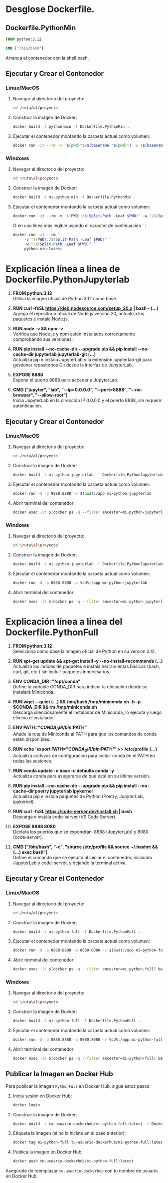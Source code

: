 # Desglose Dockerfile.


## Dockerfile.PythonMin

```dockerfile
FROM python:3.12

CMD ["/bin/bash"]
```


 Arranca el contenedor con la shell bash.

## Ejecutar y Crear el Contenedor

### Linux/MacOS

1. Navegar al directorio del proyecto:
     ```sh
     cd /ruta/al/proyecto
     ```

2. Construir la imagen de Docker:
     ```sh
     docker build -t python-min -f Dockerfile.PythonMin .
     ```

3. Ejecutar el contenedor montando la carpeta actual como volumen:
     ```sh
     docker run -it --rm -v "$(pwd)":/$(basename "$(pwd)") -w /$(basename "$(pwd)") python-min:latest
     ```

### Windows

1. Navegar al directorio del proyecto:
     ```sh
     cd \ruta\al\proyecto
     ```

2. Construir la imagen de Docker:
     ```sh
     docker build -t mi-python-min -f Dockerfile.PythonMin .
     ```
3. Ejecutar el contenedor montando la carpeta actual como volumen:

     ```powershell
     docker run -it --rm -v "${PWD}:/$(Split-Path -Leaf $PWD)" -w "/$(Split-Path -Leaf $PWD)" python-min:latest
     ```

     O en una línea más legible usando el caracter de continuación ` :
     ```powershell
     docker run -it --rm `
          -v "${PWD}:/$(Split-Path -Leaf $PWD)" `
          -w "/$(Split-Path -Leaf $PWD)" `
          python-min:latest
     ```

# Explicación línea a línea de Dockerfile.PythonJupyterlab

1. **FROM python:3.12**  
    Utiliza la imagen oficial de Python 3.12 como base.

2. **RUN curl -fsSL https://deb.nodesource.com/setup_20.x | bash - (...)**  
    Agrega el repositorio oficial de Node.js versión 20, actualiza los paquetes e instala Node.js.

3. **RUN node -v && npm -v**  
    Verifica que Node.js y npm estén instalados correctamente comprobando sus versiones.

4. **RUN pip install --no-cache-dir --upgrade pip && pip install --no-cache-dir jupyterlab jupyterlab-git (...)**  
    Actualiza pip e instala JupyterLab y la extensión jupyterlab-git para gestionar repositorios Git desde la interfaz de JupyterLab.

5. **EXPOSE 8888**  
    Expone el puerto 8888 para acceder a JupyterLab.

6. **CMD ["jupyter", "lab", "--ip=0.0.0.0", "--port=8888", "--no-browser", "--allow-root"]**  
     Inicia JupyterLab en la dirección IP 0.0.0.0 y el puerto 8888, sin requerir autenticación.

## Ejecutar y Crear el Contenedor

### Linux/MacOS

1. Navegar al directorio del proyecto:
     ```sh
     cd /ruta/al/proyecto
     ```

2. Construir la imagen de Docker:
     ```sh
     docker build -t mi-python-jupyterlab -f Dockerfile.PythonJupyterlab .
     ```

3. Ejecutar el contenedor montando la carpeta actual como volumen:
     ```sh
     docker run -d -p 8888:8888 -v $(pwd):/app mi-python-jupyterlab
     ```

4. Abrir terminal del contenedor:
     ```sh
     docker exec -it $(docker ps -q --filter ancestor=mi-python-jupyterlab) bash
     ```

### Windows

1. Navegar al directorio del proyecto:
     ```sh
     cd \ruta\al\proyecto
     ```

2. Construir la imagen de Docker:
     ```sh
     docker build -t mi-python-jupyterlab -f Dockerfile.PythonJupyterlab .
     ```

3. Ejecutar el contenedor montando la carpeta actual como volumen:
     ```sh
     docker run -d -p 8888:8888 -v %cd%:/app mi-python-jupyterlab
     ```

4. Abrir terminal del contenedor:
     ```sh
     docker exec -it $(docker ps -q --filter ancestor=mi-python-jupyterlab) bash
     ```

# Explicación línea a línea del Dockerfile.PythonFull

1. **FROM python:3.12**  
    Selecciona como base la imagen oficial de Python en su versión 3.12.

2. **RUN apt-get update && apt-get install -y --no-install-recommends (...)**  
    Actualiza los índices de paquetes e instala herramientas básicas (bash, curl, git, etc.) sin incluir paquetes innecesarios.

3. **ENV CONDA_DIR="/opt/conda"**  
    Define la variable CONDA_DIR para indicar la ubicación donde se instalará Miniconda.

4. **RUN wget --quiet (...) && /bin/bash /tmp/miniconda.sh -b -p $CONDA_DIR && rm /tmp/miniconda.sh**  
    Descarga silenciosamente el instalador de Miniconda, lo ejecuta y luego elimina el instalador.

5. **ENV PATH="$CONDA_DIR/bin:$PATH"**  
    Añade la ruta de Miniconda al PATH para que los comandos de conda estén disponibles.

6. **RUN echo 'export PATH="$CONDA_DIR/bin:$PATH"' >> /etc/profile (...)**  
    Actualiza archivos de configuración para incluir conda en el PATH en todas las sesiones.

7. **RUN conda update -n base -c defaults conda -y**  
    Actualiza conda para asegurarse de que esté en su última versión.

8. **RUN pip install --no-cache-dir --upgrade pip && pip install --no-cache-dir poetry jupyterlab ipykernel**  
    Actualiza pip e instala paquetes de Python (Poetry, JupyterLab, ipykernel).

9. **RUN curl -fsSL https://code-server.dev/install.sh | bash**  
    Descarga e instala code-server (VS Code Server).

10. **EXPOSE 8888 8080**  
     Declara los puertos que se expondrán: 8888 (JupyterLab) y 8080 (code-server).

11. **CMD ["/bin/bash", "-c", "source /etc/profile && source ~/.bashrc && (...) exec bash"]**  
     Define el comando que se ejecuta al iniciar el contenedor, iniciando JupyterLab y code-server, y dejando la terminal activa.

## Ejecutar y Crear el Contenedor

### Linux/MacOS

1. Navegar al directorio del proyecto:
     ```sh
     cd /ruta/al/proyecto
     ```

2. Construir la imagen de Docker:
     ```sh
     docker build -t mi-python-full -f Dockerfile.PythonFull .
     ```

3. Ejecutar el contenedor montando la carpeta actual como volumen:
     ```sh
     docker run -d -p 8888:8888 -p 8080:8080 -v $(pwd):/app mi-python-full
     ```

4. Abrir terminal del contenedor:
     ```sh
     docker exec -it $(docker ps -q --filter ancestor=mi-python-full) bash
     ```

### Windows

1. Navegar al directorio del proyecto:
     ```sh
     cd \ruta\al\proyecto
     ```

2. Construir la imagen de Docker:
     ```sh
     docker build -t mi-python-full -f Dockerfile.PythonFull .
     ```

3. Ejecutar el contenedor montando la carpeta actual como volumen:
     ```sh
     docker run -d -p 8888:8888 -p 8080:8080 -v %cd%:/app mi-python-full
     ```

4. Abrir terminal del contenedor:
     ```sh
     docker exec -it $(docker ps -q --filter ancestor=mi-python-full) bash
     ```

## Publicar la Imagen en Docker Hub

Para publicar la imagen `PythonFull` en Docker Hub, sigue estos pasos:

1. Inicia sesión en Docker Hub:
     ```sh
     docker login
     ```

2. Construir la imagen de Docker:
     ```sh
     docker build -t tu-usuario-dockerhub/mi-python-full:latest -f Dockerfile.PythonFull .
     ```

3. Etiqueta la imagen (si no lo hiciste en el paso anterior):
     ```sh
     docker tag mi-python-full tu-usuario-dockerhub/mi-python-full:latest
     ```

4. Publica la imagen en Docker Hub:
     ```sh
     docker push tu-usuario-dockerhub/mi-python-full:latest
     ```

Asegúrate de reemplazar `tu-usuario-dockerhub` con tu nombre de usuario en Docker Hub.
